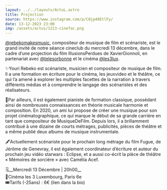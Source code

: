 ```yaml
---
layout: ../../layouts/ActuL.astro
title: Projection
source: https://www.instagram.com/p/C0jp40EtlFy/
date: 13-12-2023 23:00
img: /assets/actus/1213-cinefac.png
---
```


[@rebekomakesmusic](https://www.instagram.com/rebekomakesmusic/), compositeur de musique de film et scénariste, est le grand invité de notre séance cineclub du mercredi 13 décembre, dans le cadre d’une projection du film IllusionsPerdues de XavierGionnoli, en partenariat avec [@telesorbonne](https://www.instagram.com/telesorbonne/) et le cinéma [@les3lux](https://www.instagram.com/les3lux/).

✨Youri Rebeko est scénariste, musicien et compositeur de musique de film. Il a une formation en écriture pour le cinéma, les jeuxvideo et le théâtre, ce qui l’a amené à explorer les multiples facettes de la narration à travers différents médias et à comprendre le langage des scénaristes et des réalisateurs.

🎹Par ailleurs, il est également pianiste de formation classique, possédant ainsi de nombreuses connaissances en théorie musicale harmonie et composition. En 2020, un ami lui propose de créer une musique pour son projet cinématographique, ce qui marque le début de sa grande carrière en tant que compositeur de MusiqueDeFilm. Depuis lors, il a brillamment contribué à une dizaine de courts métrages, publicités, pièces de théâtre et a même publié deux albums de musique instrumentale.

🖋️Actuellement scénariste pour le prochain long métrage du film Fugue, de Jérôme de Genevray, il est également coordinateur d’écriture et auteur du prochain jeu vidéo starwars : Eclipse, et a aussi co-écrit la pièce de théâtre « Mémoires de sorcière » avec Camélia Acef.

🗓️__Mercredi 13 Décembre | 20h00__  
📍Cinéma les 3 Luxembourg, Paris 6e  
🎟️Tarifs (-25ans) : 6€ (lien dans la bio)